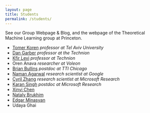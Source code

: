 ```yaml
---
layout: page
title: Students
permalink: /students/
---
```


See our Group Webpage & Blog, and the webpage of the Theoretical Machine Learning group at Princeton.

- [Tomer Koren](https://tomerkoren.github.io/) *professor at Tel Aviv University*
- [Dan Garber](https://dangar.net.technion.ac.il/) *professor at the Technion*
- [Kfir Levi](https://kfiryehud.wixsite.com/kfir-y-levy) *professor at Technion*
- Oren Anava *researcher at Voleon*
- [Brian Bullins](https://bbullins.github.io/) *postdoc at TTI Chicago*
- [Naman Agarwal](https://naman33k.github.io/) *research scientist at Google*
- [Cyril Zhang](https://cyrilzhang.com/) *research scientist at Microsoft Research*
- [Karan Singh](https://i-am-karan-singh.github.io/) *postdoc at Microsoft Research*
- [Xinyi Chen](https://xinyi.github.io/)
- [Nataly Brukhim](https://www.cs.princeton.edu/~nbrukhim/)
- [Edgar Minasyan](https://minasyan.github.io/)
- Udaya Ghai
